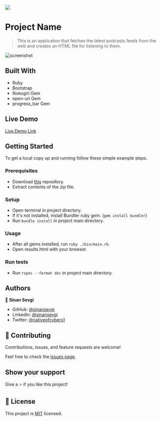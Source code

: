 ![](https://img.shields.io/badge/Microverse-blueviolet)

# Project Name

> This is an application that fetches the latest podcasts feeds
>  from the web and creates an HTML file for listening to them.

![screenshot](./assets/images/screen.gif)

## Built With

- Ruby
- Bootstrap
- Nokogiri Gem
- open-uri Gem
- progress_bar Gem

## Live Demo

[Live Demo Link](https://repl.it/@sinansevgi/RubyPods)


## Getting Started

To get a local copy up and running follow these simple example steps.

### Prerequisites
- Download [this](https://github.com/sinansevgi/RubyPods/archive/feauture_branch.zip) repository. 
- Extract contents of the zip file.

### Setup
- Open terminal in project directory.
- If it's not installed, install Bundler ruby gem. (`gem install bundler`)
- Run `bundle install` in project main directory.

### Usage
- After all gems installed, run `ruby ./bin/main.rb`.
- Open results.html with your browser.

### Run tests
- Run `rspec --format doc` in  project main directory.

## Authors

👤 **Sinan Sevgi**

- GitHub: [@sinansevgi](https://github.com/sinansevgi)
- LinkedIn: [@sinansevgi](https://www.linkedin.com/in/sinan-s-52559437/)
- Twitter: [@nativeofcybers1](https://twitter.com/nativeofcybers1)

## 🤝 Contributing

Contributions, issues, and feature requests are welcome!

Feel free to check the [issues page](issues/).

## Show your support

Give a ⭐️ if you like this project!

## 📝 License

This project is [MIT](https://opensource.org/licenses/MIT) licensed.
